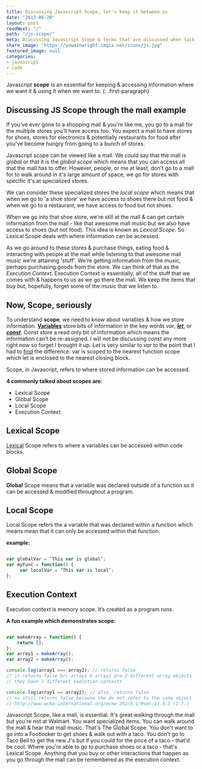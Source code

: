 ```yaml
---
title: Discussing Javascript Scope, let's keep it between us
date: "2013-06-20"
layout: post
readNext: "/"
path: "/js-scope/"
meta: Discussing Javascript Scope & terms that are discussed when talking about it
share_image: "https://yowainwright.imgix.net/icons/js.jpg"
featured_image: null
categories:
- javascript
- code
---
```


Javascript **scope** is an essential for keeping & accessing information where we want it & using it when we want to.
{: .first-paragraph}

## Discussing JS Scope through the mall example

If you've ever gone to a shopping mall & you're like me, you go to a mall for the multiple stores you'll have access too. You expect a mall to have stores for shoes, stores for electronics & potentially restaurants for food after you've become hungry from going to a bunch of stores.

Javascript scope can be viewed like a mall. We could say that the mall is _global_ or that it is the _global scope_ which means that you can access all that the mall has to offer. However, people, or me at least, don't go to a mall for to walk around in it's large amount of space, we go for stores with specific it's at specialized stores.

We can consider these specialized stores the _local scope_ which means that when we go to 'a shoe store' we have access to shoes there but not food & when we go to a restaurant, we have access to food but not shoes.

When we go into that shoe store, we're still at the mall & can get certain information from the mall - like that awesome mall music but we also have access to shoes (but not food). This idea is known as _Lexical Scope_. So Lexical Scope deals with where information can be accessed.

As we go around to these stores & purchase things, eating food & interacting with people at the mall while listening to that awesome mall music we're attaining 'stuff'. We're getting information from the music, perhaps purchasing goods from the store. We can think of that as the _Execution Context_. Execution Context is essentially, all of the stuff that we comes with & happens to us as we go there the mall. We keep the items that buy but, hopefully, forget some of the music that we listen to.

## Now, Scope, seriously

To understand **scope**, we need to know about variables & how we store information. **[Variables](https://developer.mozilla.org/en-US/docs/Web/JavaScript/Reference/Statements/var)** store bits of information in the key words _var_, _**[let](https://developer.mozilla.org/en-US/docs/Web/JavaScript/Reference/Statements/let)**_, or _**[const](https://developer.mozilla.org/en-US/docs/Web/JavaScript/Reference/Statements/const)**_. Const store a read only bit of information which means the information can’t be re-assigned. I will not be discussing _const_ any more right now so forget I brought it up. _Let_ is very similar to _var_ to the point that I had to [find](http://stackoverflow.com/questions/762011/let-keyword-vs-var-keyword) the difference: var is scoped to the nearest function scope which let is enclosed to the nearest closing block.

Scope, in Javascript, refers to where stored information can be accessed.

**4 commonly talked about scopes are:**

- Lexical Scope
- Global Scope
- Local Scope
- Execution Context

## Lexical Scope

[Lexical](http://whatis.techtarget.com/definition/lexical-scoping-static-scoping) Scope refers to where a variables can be accessed within code blocks.

## Global Scope

**Global** Scope means that a variable was declared outside of a function so it can be accessed & modified throughout a program.

## Local Scope

Local Scope refers the a variable that was declared within a function which means mean that it can only be accessed within that function.

**example:**
```javascript

var globalVar = ‘This var is global’;
var myFunc = function() {
     var localVar = ‘This var is local’;
};
```

## Execution Context

Execution context is memory scope. It’s created as a program runs.


**A fun example which demonstrates scope:**
```javascript

var makeArray = function() {
    return [];
};
var array1 = makeArray();
var array2 = makeArray();

console.log(array1 === array2); // returns false
// it returns false b/c array1 & array2 are 2 different array objects
// they have 2 different execution contexts

console.log(array1 == array2); // also, returns false
// == still returns false because the do not refer to the same object
// http://www.ecma-international.org/ecma-262/5.1/#sec-11.9.3 (1.f.)
```

Javascript Scope, like a mall, is essential. It's great walking through the mall but you're not at Walmart. You want specialized items. You can walk around the mall & hear that mall music. That's The Global Scope. You don't want to go into a Footlocker to get shoes & walk out with a taco. You don't go to Taco Bell to get the new J's but if you could for the price of a taco - that'd be cool. Where you're able to go to purchase shoes or a taco - that's Lexical Scope. Anything that you buy or other interactions that happen as you go through the mall can be remembered as the execution context.
